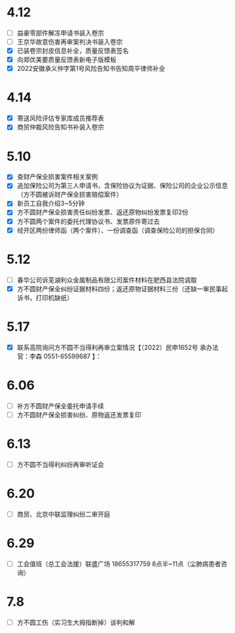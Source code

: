 # 4.12
- [ ] 益豪零部件解冻申请书装入卷宗
- [ ] 王京华故意伤害再审案判决书装入卷宗
- [x] 已装卷宗封皮信息补全，质量反馈表签名
- [x] 向郑优美要质量反馈表新电子版模板
- [x] 2022安徽承义仲字第1号风险告知书告知周平律师补全
# 4.14
- [x] 寄送风险评估专家库成员推荐表
- [x] 商贸仲裁风险告知书补装入卷宗
# 5.10
- [x] 查财产保全损害案件相关案例
- [x] 追加保险公司为第三人申请书，含保险协议为证据、保险公司的企业公示信息（方不圆被诉财产保全损害赔偿案件）
- [x] 新员工自我介绍3~5分钟
- [x] 方不圆财产保全损害责任纠纷发票、返还原物纠纷发票复印2份
- [x] 方不圆两个案件的委托代理协议书、发票原件寄过去
- [x] 经开区两份律师函（两个案件）、一份调查函（调查保险公司的担保合同）
# 5.12
- [ ] 春华公司诉芜湖利众金属制品有限公司案件材料在肥西县法院调取
- [x] 方不圆财产保全纠纷证据材料四份；返还原物证据材料三份（还缺一审民事起诉书，打印机缺纸）
# 5.17
- [x] 联系高院询问方不圆不当得利再审立案情况【（2022）民申1652号 承办法官：李森 0551-65599687 】：
# 6.06
- [ ] 补方不圆财产保全委托申请手续
- [ ] 方不圆财产保全损害纠纷、原物返还发票复印
# 6.13
- [ ] 方不圆不当得利纠纷再审听证会
# 6.20
- [ ] 商贸、北京中联监理纠纷二审开庭
# 6.29
- [ ] 工会值班（总工会法援）联盛广场 18655317759  8点半~11点（尘肺病患者咨询）
# 7.8
- [ ] 方不圆工伤（实习生大拇指断掉）谈判和解